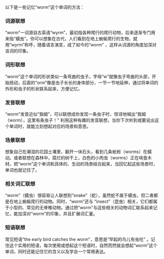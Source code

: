 以下是一些记忆“worm”这个单词的方法：

### 词源联想
“worm”一词源自古英语“wyrm”，最初指各种爬行的爬行动物，后来逐渐专门用来指“蠕虫”。你可以想象在古代，人们看到在地上蜿蜒爬行的生物，就用“wyrm”称呼，随着语言演变，成了如今的“worm” ，这样从词源的角度加深对该词的印象。

### 词形联想
“worm”这个单词的形状类似一条弯曲的虫子。字母“w”就像虫子弯曲的头部，开始扭动，后面的“orm”像是虫子长长的身体部分，一节一节地延伸，通过将单词的外形和虫子的形状联系起来，方便记忆。

### 发音联想
“worm”发音近似“我姆”，可以联想成你发现一条虫子时，惊讶地喊出“我姆（worm），这里有条虫子！” 利用这种有趣的发音联想，当你下次听到或要说出这个单词时，就能立刻想起对应的场景和意思。

### 场景联想
想象自己在潮湿的花园土壤里，翻开一块石头，看到几条蚯蚓（worms）在蠕动。或者联想在森林中，腐烂的树干上，白色的小肉虫（worms）正在啃食木材。把“worm”这个单词和具体的、生动的场景结合起来，当回忆起这些场景时，单词也就记住了。

### 相关词汇联想
“worm”（蠕虫）很容易让人联想到“snake”（蛇），虽然蛇不属于蠕虫，但二者都是在地上蜿蜒爬行的动物。同时，“worm”还与 “insect”（昆虫）相关，它们都属于小型的、常见的无脊椎动物。通过把“worm”与这些相关的动物词汇联系起来记忆，能加深对“worm”的印象，并且扩展词汇量。

### 短语联想
常见短语“the early bird catches the worm”，意思是“早起的鸟儿有虫吃” 。记住这个实用的短语，每次使用或想起这个短语时，自然而然就会想起“worm”这个单词，同时还能记住它的含义以及学会一个常用表达。 